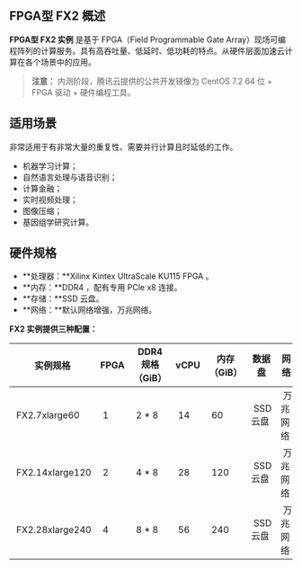 ## FPGA型 FX2 概述
**FPGA型 FX2 实例** 是基于 FPGA（Field Programmable Gate Array）现场可编程阵列的计算服务。具有高吞吐量、低延时、低功耗的特点。从硬件层面加速云计算在各个场景中的应用。
> **注意：**
> 内测阶段，腾讯云提供的公共开发镜像为 CentOS 7.2 64 位 + FPGA 驱动 + 硬件编程工具。

## 适用场景
非常适用于有非常大量的重复性、需要并行计算且时延低的工作。
 - 机器学习计算；
 - 自然语言处理与语音识别；
 - 计算金融；
 - 实时视频处理；
 - 图像压缩；
 - 基因组学研究计算。


## 硬件规格
- **处理器：**Xilinx Kintex UltraScale KU115 FPGA 。
- **内存：**DDR4 ，配有专用 PCle x8 连接。
- **存储：**SSD 云盘。	 
- **网络：**默认网络增强，万兆网络。

**FX2 实例提供三种配置：**

| 实例规格 | FPGA | DDR4 规格（GiB）| vCPU | 内存（GiB）| 数据盘 | 网络|
|---------|---------|---------|------|------------|------|----|
| &nbsp;FX2.7xlarge60 | &nbsp;1 | &nbsp;2 * 8| &nbsp;14 | &nbsp;60 | &nbsp;SSD 云盘 | &nbsp;万兆网络|
| &nbsp;FX2.14xlarge120 | &nbsp;2 | &nbsp;4 * 8 | &nbsp;28 | &nbsp;120 | &nbsp;SSD 云盘 | &nbsp;万兆网络|
| &nbsp;FX2.28xlarge240 | &nbsp;4 | &nbsp;8 * 8 | &nbsp;56 | &nbsp;240 | &nbsp;SSD 云盘 | &nbsp;万兆网络|
	